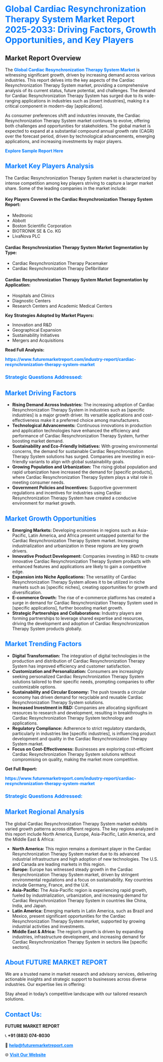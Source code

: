 <h1 style="color: #007BFF;">Global Cardiac Resynchronization Therapy System Market Report 2025-2033: Driving Factors, Growth Opportunities, and Key Players</h1>

<section id="overview">
<h2>Market Report Overview</h2>
<p>The <a href="https://www.futuremarketreport.com/industry-report/cardiac-resynchronization-therapy-system-market" style="color: #007BFF; text-decoration: none;"><strong>Global Cardiac Resynchronization Therapy System Market</strong></a> is witnessing significant growth, driven by increasing demand across various industries. This report delves into the key aspects of the Cardiac Resynchronization Therapy System market, providing a comprehensive analysis of its current status, future potential, and challenges. The demand for Cardiac Resynchronization Therapy System has surged due to its wide-ranging applications in industries such as [insert industries], making it a critical component in modern-day [applications].</p>
<p>As consumer preferences shift and industries innovate, the Cardiac Resynchronization Therapy System market continues to evolve, offering both challenges and opportunities for stakeholders. The global market is expected to expand at a substantial compound annual growth rate (CAGR) over the forecast period, driven by technological advancements, emerging applications, and increasing investments by major players.</p>
</section>

<section id="overview">
<p><a href="https://www.futuremarketreport.com/request-sample/reportId=87174" style="color: #007BFF; text-decoration: none;"><strong>Explore Sample Report Here</strong></a></p>
</section>

<section id="key-players">
<h2 style="color: #007BFF;">Market Key Players Analysis</h2>
<p>The Cardiac Resynchronization Therapy System market is characterized by intense competition among key players striving to capture a larger market share. Some of the leading companies in the market include:</p>
<h4>Key Players Covered in the Cardiac Resynchronization Therapy System Report:</h4>
<ul><li>Medtronic</li><li>Abbott</li><li>Boston Scientific Corporation</li><li>BIOTRONIK SE &amp; Co. KG</li><li>LivaNova PLC</li></ul>
<h4>Cardiac Resynchronization Therapy System Market Segmentation by Type:</h4>
<ul><li>Cardiac Resynchronization Therapy Pacemaker</li><li>Cardiac Resynchronization Therapy Defibrillator</li></ul>

<h4>Cardiac Resynchronization Therapy System Market Segmentation by Application:</h4>
<ul><li>Hospitals and Clinics</li><li>Diagnostic Centers</li><li>Research Centers and Academic Medical Centers</li></ul>
<p><strong>Key Strategies Adopted by Market Players:</strong></p>
<ul>
<li>Innovation and R&D</li>
<li>Geographical Expansion</li>
<li>Sustainability Initiatives</li>
<li>Mergers and Acquisitions</li>
</ul>
</section>

<section>
<p><strong>Read Full Analysis: </strong></p><a href="https://www.futuremarketreport.com/industry-report/cardiac-resynchronization-therapy-system-market" style="color: #007BFF; text-decoration: none;"><strong>https://www.futuremarketreport.com/industry-report/cardiac-resynchronization-therapy-system-market</strong></a>
<h3 style="color: #007BFF;">Strategic Questions Addressed:</h3>
</section>

<section id="driving-factors">
<h2 style="color: #007BFF;">Market Driving Factors</h2>
<ul>
<li><strong>Rising Demand Across Industries:</strong> The increasing adoption of Cardiac Resynchronization Therapy System in industries such as [specific industries] is a major growth driver. Its versatile applications and cost-effectiveness make it a preferred choice among manufacturers.</li>
<li><strong>Technological Advancements:</strong> Continuous innovations in production and application technologies have enhanced the efficiency and performance of Cardiac Resynchronization Therapy System, further boosting market demand.</li>
<li><strong>Sustainability and Eco-Friendly Initiatives:</strong> With growing environmental concerns, the demand for sustainable Cardiac Resynchronization Therapy System solutions has surged. Companies are investing in eco-friendly variants to align with global sustainability goals.</li>
<li><strong>Growing Population and Urbanization:</strong> The rising global population and rapid urbanization have increased the demand for [specific products], where Cardiac Resynchronization Therapy System plays a vital role in meeting consumer needs.</li>
<li><strong>Government Policies and Incentives:</strong> Supportive government regulations and incentives for industries using Cardiac Resynchronization Therapy System have created a conducive environment for market growth.</li>
</ul>
</section>

<section id="growth-opportunities">
<h2 style="color: #007BFF;">Market Growth Opportunities</h2>
<ul>
<li><strong>Emerging Markets:</strong> Developing economies in regions such as Asia-Pacific, Latin America, and Africa present untapped potential for the Cardiac Resynchronization Therapy System market. Increasing industrialization and urbanization in these regions are key growth drivers.</li>
<li><strong>Innovative Product Development:</strong> Companies investing in R&D to create innovative Cardiac Resynchronization Therapy System products with enhanced features and applications are likely to gain a competitive edge.</li>
<li><strong>Expansion into Niche Applications:</strong> The versatility of Cardiac Resynchronization Therapy System allows it to be utilized in niche markets such as [specific niches], creating opportunities for growth and diversification.</li>
<li><strong>E-commerce Growth:</strong> The rise of e-commerce platforms has created a surge in demand for Cardiac Resynchronization Therapy System used in [specific applications], further boosting market growth.</li>
<li><strong>Strategic Partnerships and Collaborations:</strong> Industry players are forming partnerships to leverage shared expertise and resources, driving the development and adoption of Cardiac Resynchronization Therapy System products globally.</li>
</ul>
</section>

<section id="trending-factors">
<h2 style="color: #007BFF;">Market Trending Factors</h2>
<ul>
<li><strong>Digital Transformation:</strong> The integration of digital technologies in the production and distribution of Cardiac Resynchronization Therapy System has improved efficiency and customer satisfaction.</li>
<li><strong>Customization and Personalization:</strong> Consumers are increasingly seeking personalized Cardiac Resynchronization Therapy System solutions tailored to their specific needs, prompting companies to offer customizable options.</li>
<li><strong>Sustainability and Circular Economy:</strong> The push towards a circular economy has driven demand for recyclable and reusable Cardiac Resynchronization Therapy System solutions.</li>
<li><strong>Increased Investment in R&D:</strong> Companies are allocating significant resources to research and development, resulting in breakthroughs in Cardiac Resynchronization Therapy System technology and applications.</li>
<li><strong>Regulatory Compliance:</strong> Adherence to strict regulatory standards, particularly in industries like [specific industries], is influencing product development and quality in the Cardiac Resynchronization Therapy System market.</li>
<li><strong>Focus on Cost-Effectiveness:</strong> Businesses are exploring cost-efficient Cardiac Resynchronization Therapy System solutions without compromising on quality, making the market more competitive.</li>
</ul>
</section>

<section>
<p><strong>Get Full Report: </strong></p><a href="https://www.futuremarketreport.com/industry-report/cardiac-resynchronization-therapy-system-market" style="color: #007BFF; text-decoration: none;"><strong>https://www.futuremarketreport.com/industry-report/cardiac-resynchronization-therapy-system-market</strong></a>
<h3 style="color: #007BFF;">Strategic Questions Addressed:</h3>
</section>


<section id="regional-analysis">
<h2 style="color: #007BFF;">Market Regional Analysis</h2>
<p>The global Cardiac Resynchronization Therapy System market exhibits varied growth patterns across different regions. The key regions analyzed in this report include North America, Europe, Asia-Pacific, Latin America, and the Middle East & Africa:</p>
<ul>
<li><strong>North America:</strong> This region remains a dominant player in the Cardiac Resynchronization Therapy System market due to its advanced industrial infrastructure and high adoption of new technologies. The U.S. and Canada are leading markets in this region.</li>
<li><strong>Europe:</strong> Europe has witnessed steady growth in the Cardiac Resynchronization Therapy System market, driven by stringent environmental regulations and a focus on sustainability. Key countries include Germany, France, and the U.K.</li>
<li><strong>Asia-Pacific:</strong> The Asia-Pacific region is experiencing rapid growth, fueled by industrialization, urbanization, and increasing demand for Cardiac Resynchronization Therapy System in countries like China, India, and Japan.</li>
<li><strong>Latin America:</strong> Emerging markets in Latin America, such as Brazil and Mexico, present significant opportunities for the Cardiac Resynchronization Therapy System market, supported by growing industrial activities and investments.</li>
<li><strong>Middle East & Africa:</strong> The region’s growth is driven by expanding industries, infrastructure development, and increasing demand for Cardiac Resynchronization Therapy System in sectors like [specific sectors].</li>
</ul>
</section>

<footer>
<h2 style="color: #007BFF;">About FUTURE MARKET REPORT</h2>
<p>We are a trusted name in market research and advisory services, delivering actionable insights and strategic support to businesses across diverse industries. Our expertise lies in offering:</p>

<p>Stay ahead in today’s competitive landscape with our tailored research solutions.</p>

<h2 style="color: #007BFF;">Contact Us:</h2>
<p><strong>FUTURE MARKET REPORT</strong></p>
<p>📞 <strong>+91 (883) 074-8030</strong></p>
<p>📧 <strong><a href="mailto:help@futuremarketreport.com" style="color: #007BFF;">help@futuremarketreport.com</a></strong></p>
<p>🌐 <strong><a href="https://www.futuremarketreport.com/" style="color: #007BFF;">Visit Our Website</a></strong></p>
</footer>